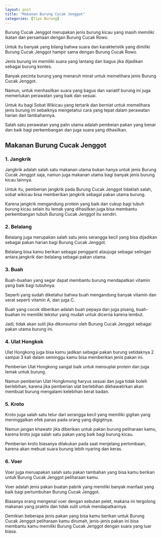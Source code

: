 ```yaml
---
layout: post
title: "Makanan Burung Cucak Jenggot"
categories: [Tips Burung]
---
```


Burung Cucak Jenggot merupakan jenis burung kicau yang masih memiliki ikatan dan persamaan dengan Burung Cucak Rowo.

Untuk itu banyak yang bilang bahwa suara dan karakteristik yang dimiliki Burung Cucak Jenggot hampir sama dengan Burung Cucak Rowo.

Jenis burung ini memiliki suara yang lantang dan bagus jika dijadikan sebagai burung kontes.

Banyak pecinta burung yang menaruh minat untuk memelihara jenis Burung Cucak Jenggot.

Namun, untuk menhasilkan suara yang bagus dan variatif burung ini juga memerlukan perawatan yang baik dan sesuai.

Untuk itu bagi Sobat Wikicau yang tertarik dan berniat untuk memelihara jenis burung ini sebaiknya mengetahui cara yang tepat dalam perawatan harian dan tambahannya.

Salah satu perawatan yang palin utama adalah pembeian pakan yang benar dan baik bagi perkembangan dan juga suara yang dihasilkan.

## Makanan Burung Cucak Jenggot

### 1. Jangkrik

Jangkrik adalah salah satu makanan utama bukan hanya untuk jenis Burung Cucak Jenggot saja, namun juga makanan utama bagi banyak jenis burung kicau lainnya.

Untuk itu, pemberian jangkrik pada Burung Cucak Jenggot tidaklah salah, sobat wikicau bisa memberikan jangkrik sebagai pakan utama burung.

Karena jangkrik mengandung protein yang baik dan cukup bagi tubuh burung kicau selain itu lemak yang dihasilkan juga bisa membantu perkembangan tubuh Burung Cucak Jenggot itu sendiri.

### 2. Belalang

Belalang juga merupakan salah satu jenis serangga kecil yang bisa dijadikan sebagai pakan harian bagi Burung Cucak Jenggot.

Belalang bisa kamu berikan sebagai pengganti ataujuga sebagai selingan antara jangkrik dan belalang sebagai pakan utama.

### 3. Buah

Buah-buahan yang segar dapat membantu burung mendapatkan vitamin yang baik bagi tubuhnya.

Seperti yang sudah diketahui bahwa buah mengandung banyak vitamin dan serat seperti vitamin A, dan juga C.

Buah yang cocok diberikan adalah buah pepaya dan juga pisang, buah-buahan ini memiliki tekstur yang mudah untuk dicerna karena lembut.

Jadi, tidak akan sulit jika dikonsumsi oleh Burung Cucak Jenggot sebagai pakan utama burung ini.

### 4. Ulat Hongkok

Ulat Hongkong juga bisa kamu jadikan sebagai pakan burung setidaknya 2 sampai 3 kali dalam seminggu kamu bisa memberikan jenis pakan ini.

Pemberian Ulat Hongkong sangat baik untuk mensuplai protein dan juga lemak untuk burung.

Namun pemberian Ulat Hongkmong haryus sesuai dan juga tidak boleh berlebihan, karena jika pemberian ulat berlebihan dikhawatirkan akan membuat burung mengalami kelebihan berat badan.

### 5. Kroto

Kroto juga salah satu telur dari serangga kecil yang memiliki gigitan yang meninggalkan efek panas pada orang yang digigitnya.

Namun jangan khawatir jika diberikan untuk pakan burung peliharaan kamu, karena kroto juga salah satu pakan yang baik bagi burung kicau.

Pemberian kroto biasanya dilakukan pada saat menjelang perlombaan, karena akan mebuat suara burung lebih nyaring dan keras.

### 6. Voer

Voer juga meruapakan salah satu pakan tambahan yang bisa kamu berikan untuk Burung Cucak Jenggot peliharaan kamu.

Voer adalah jenis pakan buatan pabrik yang memiliki banyak manfaat yang baik bagi pertumbuhan Burung Cucak Jenggot.

Biasanya orang mengenal voer dengan sebutan pelet, makana ini tergolong makanan yang praktis dan tidak sulit untuk mendapatkannya.

Demikian beberapa jenis pakan yang bisa kamu berikan untuk Burung Cucak Jenggot peliharaan kamu dirumah, jenis-jenis pakan ini bisa membantu kamu memiliki Burung Cucak Jenggot dengan suara yang luar biasa.